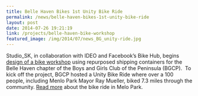 ```yaml
---
title: Belle Haven Bikes 1st Unity Bike Ride
permalink: /news/belle-haven-bikes-1st-unity-bike-ride
layout: post
date: 2014-07-26 19:21:19
link: /projects/belle-haven-bike-workshop
featured_image: /img/2014/07/news_BG_unity-ride.jpg
---
```


<p class="p1">Studio_SK, in collaboration with IDEO and Facebook’s Bike Hub, begins <a title="Belle Haven Bike Worship" href="http://www.studiosk.net/projects/belle-haven-bike-worship/" target="_blank">design of a bike workshop</a> using repurposed shipping containers for the Belle Haven chapter of the Boys and Girls Club of the Peninsula (BGCP).  To kick off the project, BGCP hosted a Unity Bike Ride where over a 100 people, including <span class="s1">Menlo Park Mayor Ray Mueller</span>, biked 7.3 miles through the community. <a href="https://local.nixle.com/alert/5202473/" target="_blank">Read more</a> about the bike ride in Melo Park.</p>
